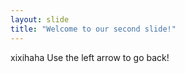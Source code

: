 ```yaml
---
layout: slide
title: "Welcome to our second slide!"
---
```

xixihaha
Use the left arrow to go back!

